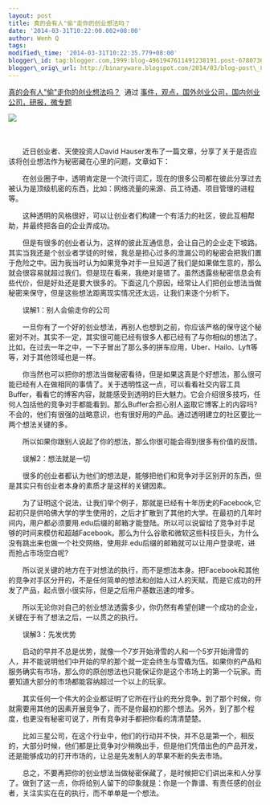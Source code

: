 ```yaml
--- 
layout: post 
title: 真的会有人"偷"走你的创业想法吗？ 
date: '2014-03-31T10:22:00.002+08:00' 
author: Wenh Q
tags:
modified\_time: '2014-03-31T10:22:35.779+08:00' 
blogger\_id: tag:blogger.com,1999:blog-4961947611491238191.post-6780736345517271700
blogger\_orig\_url: http://binaryware.blogspot.com/2014/03/blog-post\_8556.html
---
```

[真的会有人"偷"走你的创业想法吗？](http://www.kuailiyu.com/article/9072.html)  通过
[事件，观点，国外创业公司，国内创业公司，研报，微专题](http://www.kuailiyu.com/)





![](https://images-blogger-opensocial.googleusercontent.com/gadgets/proxy?url=http%3A%2F%2Fwww.kuailiyu.com%2Fuploadfile%2F2014%2F0329%2F20140329025912740.jpg&container=blogger&gadget=a&rewriteMime=image%2F*)



　



　　近日创业者、天使投资人David
Hauser发布了一篇文章，分享了关于是否应该将创业想法作为秘密藏在心里的问题，文章如下：



　　在创业圈子中，透明肯定是一个流行词汇，现在的很多公司都在彼此分享过去被认为是顶级机密的东西，比如：网络流量的来源、员工待遇、项目管理的进程等。



　　这种透明的风格很好，可以让创业者们构建一个有活力的社区，彼此互相帮助，并最终把各自的企业弄成功。



　　但是有很多的创业者认为，这样的彼此互通信息，会让自己的企业走下坡路。其实当我还是个创业者学徒的时候，我总是担心过多的泄漏公司的秘密会把我们置于危险之中。因为我当时认为如果竞争对手一旦知道了我们是如果做生意的，那么就会很容易就超过我们。但是现在看来，我绝对是错了。虽然透露些秘密信息会有些代价，但是好处还是要大很多的。下面这几个原因，经常让人们把创业想法当做秘密来保守，但是这些想法距离现实情况还太远，让我们来逐个分析下。



　　误解1：别人会偷走你的公司



　　一旦你有了一个好的创业想法，再别人也想到之前，你应该严格的保守这个秘密对不对。其实不一定，其实很可能已经有很多人都已经有了与你相似的想法了。比如，在过去一年之中，一下子冒出了那么多的拼车应用，Uber、Hailo、Lyft等等，对于其他领域也是一样。



　　你当然也可以把你的想法当做秘密看待，但是如果这真是个好想法，那么很可能已经有人在做相同的事情了。关于透明性这一点，可以看看社交内容工具Buffer，看看它的博客内容，就能感受到透明的巨大魅力。它会介绍很多技巧，任何人包括他的竞争对手都能看到。那么Buffer会担心别人盗取它博客上的内容吗?不会的，他们有很强的战略意识，也有很好用的产品。通过透明建立的社区要比一两个想法关键的多。



　　所以如果你跟别人说起了你的想法，那么你很可能会得到很多有价值的反馈。



　　误解2：想法就是一切



　　很多的创业者都认为他们的想法是，能够把他们和竞争对手区别开的东西，但是其实只有创业者本身的素质才是这样的关键因素。



　　为了证明这个说法，让我们举个例子，那就是已经有十年历史的Facebook,它起初只是供哈佛大学的学生使用的，之后才扩散到了其他的大学。在最初的几年时间内，用户都必须要用.edu后缀的邮箱才能登陆。所以可以说留给了竞争对手足够的时间来模仿和超越Facebook。那么为什么谷歌和微软这些科技巨头，为什么没有跳出来也做一个社交网络，使用非.edu后缀的邮箱就可以让用户登录呢，进而抢占市场空白呢?



　　所以说关键的地方在于对想法的执行，而不是想法本身。把Facebook和其他的竞争对手区分开的，不是任何简单的想法和创始人过人的天赋，而是它成功的开发了产品，起点很小很实际，但是之后用户基数迅速的增多。



　　所以无论你对自己的创业想法透露多少，你仍然有希望创建一个成功的企业，关键在于有了想法之后，一以贯之的执行。



　　误解3：先发优势



　　启动的早并不总是优势，就像一个7岁开始滑雪的人和一个5岁开始滑雪的人，并不能说明他们中开始的早的那个就一定会终生与雪橇为伍。如果你的产品和服务确实有市场，那么你的原创想法也只能保证你是这个市场上的第一个玩家。而要知道大部分的市场都能容纳超过一个以上的玩家。



　　其实任何一个伟大的企业都证明了它所在行业的充分竞争。到了那个时候，你就需要用其他的因素开展竞争了，而不是你最初的那个想法。另外，到了那个程度，也更没有秘密可说了，所有竞争对手都把你看的清清楚楚。



　　比如三星公司，在这个行业中，他们的行动并不快，并不总是第一个，相反的，大部分时候，他们都是比竞争对少稍晚出手，但是他们凭借出色的产品开发，还是能够成功的打开市场的，让总是先发制人的苹果不断的失去市场。



　　总之，不要再把你的创业想法当做秘密保藏了，是时候把它们讲出来和人分享了。做到了这一点，你将给别人留下的印象就是：你是一个靠谱、有责任感的创业者，关注实实在在的执行，而不单单是一个想法。
